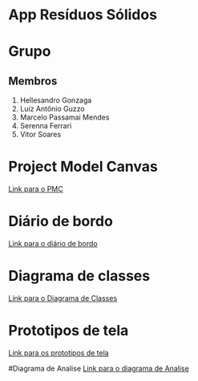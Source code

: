 # App Resíduos Sólidos 

# Grupo 
## Membros
1. Hellesandro Gonzaga
2. Luiz Antônio Guzzo
3. Marcelo Passamai Mendes 
4. Serenna Ferrari
5. Vitor Soares
# Project Model Canvas
[Link para o PMC](https://docs.google.com/presentation/d/1hml3mjqSyV7-OW9-NzfmXlYRLPvKSsD0H32v5t4G9qQ/edit)
# Diário de bordo
[Link para o diário de bordo](DiarioDeBordo.md)
# Diagrama de classes
[Link para o Diagrama de Classes](https://www.lucidchart.com/invitations/accept/9b1c7015-b174-4c70-bdb6-bebb90b65462)
# Prototipos de tela
[Link para os prototipos de tela](https://docs.google.com/presentation/d/1dAgkjHd8EnApFLZEyQewFm5Jx77U_2E-xEe8QsCJEQg/edit?usp=sharing)

#Diagrama de Analise 
[Link para o diagrama de Analise](https://docs.google.com/drawings/d/1rJTPfIcvylvZJEV-KwLGgMKiEAmHVsm8Z_GbUhi8jiM/edit?usp=sharing)
